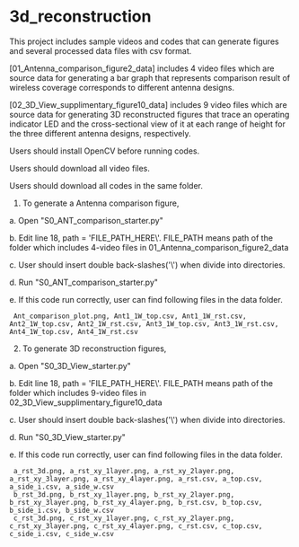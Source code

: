 # 3d_reconstruction
This project includes sample videos and codes that can generate figures and several processed data files with csv format.

[01_Antenna_comparison_figure2_data] includes 4 video files which are source data for generating a bar graph that represents comparison result of wireless coverage corresponds to different antenna designs.

[02_3D_View_supplimentary_figure10_data] includes 9 video files which are source data for generating 3D reconstructed figures that trace an operating indicator LED and the cross-sectional view of it at each range of height for the three different antenna designs, respectively.


Users should install OpenCV before running codes.

Users should download all video files.

Users should download all codes in the same folder.


1. To generate a Antenna comparison figure,

  a. Open "S0_ANT_comparison_starter.py"
  
  b. Edit line 18, path = 'FILE_PATH_HERE\\'. FILE_PATH means path of the folder which includes 4-video files in 01_Antenna_comparison_figure2_data
  
  c. User should insert double back-slashes('\\') when divide into directories.
  
  d. Run "S0_ANT_comparison_starter.py"
  
  e. If this code run correctly, user can find following files in the data folder.
	
     Ant_comparison_plot.png, Ant1_1W_top.csv, Ant1_1W_rst.csv, Ant2_1W_top.csv, Ant2_1W_rst.csv, Ant3_1W_top.csv, Ant3_1W_rst.csv, Ant4_1W_top.csv, Ant4_1W_rst.csv
  
	
2. To generate 3D reconstruction figures,

  a. Open "S0_3D_View_starter.py"
  
  b. Edit line 18, path = 'FILE_PATH_HERE\\'. FILE_PATH means path of the folder which includes 9-video files in 02_3D_View_supplimentary_figure10_data
  
  c. User should insert double back-slashes('\\') when divide into directories.
  
  d. Run "S0_3D_View_starter.py"
  
  e. If this code run correctly, user can find following files in the data folder.
	
     a_rst_3d.png, a_rst_xy_1layer.png, a_rst_xy_2layer.png, a_rst_xy_3layer.png, a_rst_xy_4layer.png, a_rst.csv, a_top.csv, a_side_i.csv, a_side_w.csv
     b_rst_3d.png, b_rst_xy_1layer.png, b_rst_xy_2layer.png, b_rst_xy_3layer.png, b_rst_xy_4layer.png, b_rst.csv, b_top.csv, b_side_i.csv, b_side_w.csv
     c_rst_3d.png, c_rst_xy_1layer.png, c_rst_xy_2layer.png, c_rst_xy_3layer.png, c_rst_xy_4layer.png, c_rst.csv, c_top.csv, c_side_i.csv, c_side_w.csv
